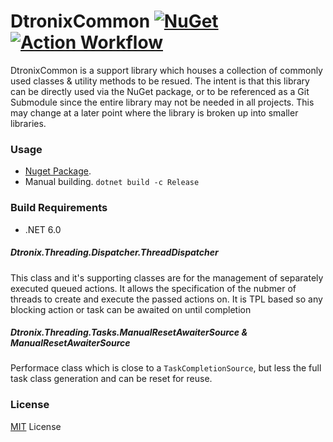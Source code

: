 # DtronixCommon [![NuGet](https://img.shields.io/nuget/v/DtronixCommon.svg?maxAge=60)](https://www.nuget.org/packages/DtronixCommon) [![Action Workflow](https://github.com/Dtronix/DtronixCommon/actions/workflows/dotnet.yml/badge.svg)](https://github.com/Dtronix/DtronixCommon/actions)

DtronixCommon is a support library which houses a collection of commonly used classes & utility methods to be resued.  The intent is that this library can be directly used via the NuGet package, or to be referenced as a Git Submodule since the entire library may not be needed in all projects.  This may change at a later point where the library is broken up into smaller libraries.

### Usage

- [Nuget Package](https://www.nuget.org/packages/DtronixCommon).
- Manual building. `dotnet build -c Release`

### Build Requirements

- .NET 6.0

##### Dtronix.Threading.Dispatcher.ThreadDispatcher

This class and it's supporting classes are for the management of separately executed queued actions.  It allows the specification of the nubmer of threads to create and execute the passed actions on.  It is TPL based so any blocking action or task can be awaited on until completion 

##### Dtronix.Threading.Tasks.ManualResetAwaiterSource & ManualResetAwaiterSource<T>

Performace class which is close to a `TaskCompletionSource`, but less the full task class generation and can be reset for reuse.

### License

[MIT](LICENSE) License
